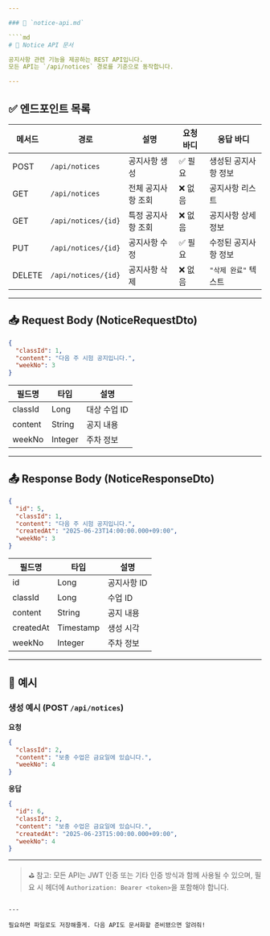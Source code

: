 ```yaml
---

### 📄 `notice-api.md`

````md
# 📢 Notice API 문서

공지사항 관련 기능을 제공하는 REST API입니다.  
모든 API는 `/api/notices` 경로를 기준으로 동작합니다.

---
```


## ✅ 엔드포인트 목록

| 메서드 | 경로               | 설명                  | 요청 바디         | 응답 바디           |
|--------|--------------------|-----------------------|--------------------|----------------------|
| POST   | `/api/notices`     | 공지사항 생성         | ✅ 필요             | 생성된 공지사항 정보 |
| GET    | `/api/notices`     | 전체 공지사항 조회    | ❌ 없음             | 공지사항 리스트      |
| GET    | `/api/notices/{id}`| 특정 공지사항 조회    | ❌ 없음             | 공지사항 상세 정보   |
| PUT    | `/api/notices/{id}`| 공지사항 수정         | ✅ 필요             | 수정된 공지사항 정보 |
| DELETE | `/api/notices/{id}`| 공지사항 삭제         | ❌ 없음             | `"삭제 완료"` 텍스트 |

---

## 📥 Request Body (NoticeRequestDto)

```json
{
  "classId": 1,
  "content": "다음 주 시험 공지입니다.",
  "weekNo": 3
}
````

| 필드명     | 타입      | 설명       |
| ------- | ------- | -------- |
| classId | Long    | 대상 수업 ID |
| content | String  | 공지 내용    |
| weekNo  | Integer | 주차 정보    |

---

## 📤 Response Body (NoticeResponseDto)

```json
{
  "id": 5,
  "classId": 1,
  "content": "다음 주 시험 공지입니다.",
  "createdAt": "2025-06-23T14:00:00.000+09:00",
  "weekNo": 3
}
```

| 필드명       | 타입        | 설명      |
| --------- | --------- | ------- |
| id        | Long      | 공지사항 ID |
| classId   | Long      | 수업 ID   |
| content   | String    | 공지 내용   |
| createdAt | Timestamp | 생성 시각   |
| weekNo    | Integer   | 주차 정보   |

---

## 📌 예시

### 생성 예시 (POST `/api/notices`)

**요청**

```json
{
  "classId": 2,
  "content": "보충 수업은 금요일에 있습니다.",
  "weekNo": 4
}
```

**응답**

```json
{
  "id": 6,
  "classId": 2,
  "content": "보충 수업은 금요일에 있습니다.",
  "createdAt": "2025-06-23T15:00:00.000+09:00",
  "weekNo": 4
}
```

---

> ⛳ 참고: 모든 API는 JWT 인증 또는 기타 인증 방식과 함께 사용될 수 있으며, 필요 시 헤더에 `Authorization: Bearer <token>`을 포함해야 합니다.

```

---

필요하면 파일로도 저장해줄게. 다음 API도 문서화할 준비됐으면 알려줘!
```
